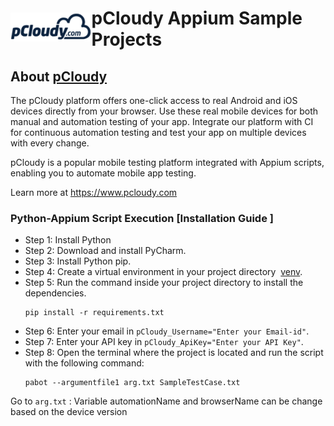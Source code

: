 

<!DOCTYPE html>
<html>
<head>
    <title>pCloudy Appium Sample Projects</title>
    <style>
        h1 {
            display: flex;
            flex-direction: row;
            align-items: center;
        }
        img {
            max-width: 100%;
        }
    </style>
</head>
<body>

<h1><a href="https://www.pcloudy.com" target="_blank" rel="noopener noreferrer"><img src="/images/pcloudy.png"></a><span>pCloudy Appium Sample Projects</span></h1>

<h2>About <a href="https://www.pcloudy.com">pCloudy</a></h2>

<p>The pCloudy platform offers one-click access to real Android and iOS devices directly from your browser. Use these real mobile devices for both manual and automation testing of your app. Integrate our platform with CI for continuous automation testing and test your app on multiple devices with every change.</p>

<p>pCloudy is a popular mobile testing platform integrated with Appium scripts, enabling you to automate mobile app testing.</p>

<p>Learn more at <a href="https://www.pcloudy.com">https://www.pcloudy.com</a></p>

<h3>Python-Appium Script Execution [Installation Guide ]</h3>
<ul>
    <li>Step 1: Install Python </li>
    <li>Step 2: Download and install PyCharm.</li>
    <li>Step 3: Install Python pip.</li>
    <li>Step 4: Create a virtual environment in your project directory&nbsp; <a href="https://docs.python.org/3/library/venv.html">venv</a>.</li>
    <li>Step 5: Run the command inside your project directory to install the dependencies. <pre><code>pip install -r requirements.txt</code></pre> </li>
    <li>Step 6: Enter your email in <code>pCloudy_Username="Enter your Email-id"</code>.</li>
    <li>Step 7: Enter your API key in <code>pCloudy_ApiKey="Enter your API Key"</code>.</li>
    <li>Step 8: Open the terminal where the project is located and run the script with the following command:<pre><code>pabot --argumentfile1 arg.txt SampleTestCase.txt </code></pre></li>
    
</ul>

<p>Go to <code>arg.txt</code> : Variable automationName and browserName can be change based on the device version </p>

</body>
</html>





    

